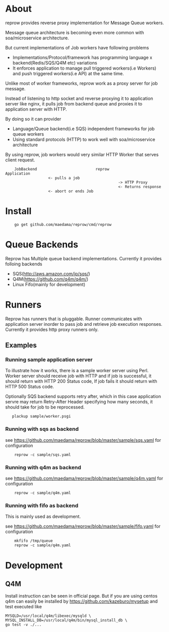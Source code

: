 # About

reprow provides reverse proxy implementation for Message Queue workers.

Message queue architecture is becoming even more common with  soa/microservice architecture.

But current implementations of Job workers have following problems
 * Implementations/Protocol/framework has programming language x backend(Redis/SQS/Q4M etc)  variations
 * It enforces application to manage pull triggered workers(i.e Workers) and push triggered workers(i.e API) at the same time.


Unlike most of worker frameworks, reprow work as a proxy server for job message.

Instead of listening to http socket and reverse proxying it to application server like nginx,
it pulls job from backend queue and  proxies it to application server with HTTP.

By doing so it can provider

* Language/Queue backend(i.e SQS) independent frameworks for job queue workers
* Using standard protocols (HTTP) to work well with soa/microservice architecture

By using reprow, job workers would very similar HTTP Worker that serves client request.
```
	JobBackend                          reprow                         Application
	               <- pulls a job
	                                              -> HTTP Proxy
	                                              <- Returns response
	               <- abort or ends Job
```

# Install

```
    go get github.com/maedama/reprow/cmd/reprow
```



# Queue Backends

Reprow has Multiple queue backend implementations. Currently it provides folloing backends

* SQS(http://aws.amazon.com/jp/sqs/)
* Q4M(https://github.com/q4m/q4m/)
* Linux Fifo(mainly for development)

# Runners

Reprow has runners that is pluggable. Runner communicates with application server inorder to pass job and retrieve job execution responses.
Currently it provides http proxy runners only.


## Examples
### Running sample application server
To illustrate how it works, there is a sample worker server using Perl.
Worker server should receive job with HTTP and if job is successful, it should return with HTTP 200 Status code,
If job fails it should return with HTTP 500 Status code.

Optionally SQS backend supports retry after, which in this case application servre may return Retry-After Header specifying how many seconds, it should take for job to be reprocessed.

```
   plackup sample/worker.psgi
```


### Running with sqs as backend
see https://github.com/maedama/reprow/blob/master/sample/sqs.yaml for configuration

```
    reprow -c sample/sqs.yaml
```

### Running with q4m as backend
see https://github.com/maedama/reprow/blob/master/sample/q4m.yaml for configuration
```
    reprow -c sample/q4m.yaml
```

### Running with fifo as backend
This is mainly used as development.

see https://github.com/maedama/reprow/blob/master/sample/fifo.yaml for configuration
```
    mkfifo /tmp/queue
    reprow -c sample/q4m.yaml
```



# Development

## Q4M

Install instruction can be seen in official page.
But if you are using centos q4m can easily be installed by https://github.com/kazeburo/mysetup and test executed like
```
MYSQLD=/usr/local/q4m/libexec/mysqld \
MYSQL_INSTALL_DB=/usr/local/q4m/bin/mysql_install_db \
go test -v ./...
```

